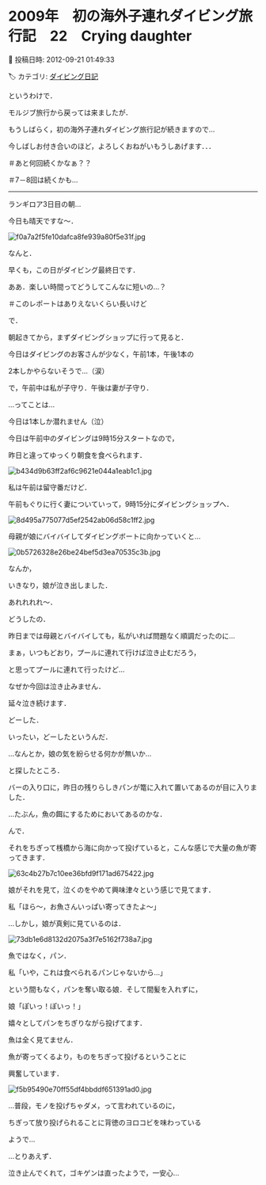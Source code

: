 # 2009年　初の海外子連れダイビング旅行記　22　Crying daughter

📅 投稿日時: 2012-09-21 01:49:33

🏷️ カテゴリ: [ダイビング日記](ce3a7a8d424d112fce83ee85c81a0e344.md)

というわけで．


モルジブ旅行から戻っては来ましたが．





もうしばらく，初の海外子連れダイビング旅行記が続きますので…


今しばしお付き合いのほど，よろしくおねがいもうしあげます．．．


＃あと何回続くかなぁ？？


＃7－8回は続くかも…


----





ランギロア3日目の朝…


今日も晴天ですな～．




![f0a7a2f5fe10dafca8fe939a80f5e31f.jpg](images/f0a7a2f5fe10dafca8fe939a80f5e31f.jpg)







なんと．


早くも，この日がダイビング最終日です．


ああ．楽しい時間ってどうしてこんなに短いの…？


＃このレポートはありえないくらい長いけど





で．


朝起きてから，まずダイビングショップに行って見ると．


今日はダイビングのお客さんが少なく，午前1本，午後1本の


2本しかやらないそうで…（涙）


で，午前中は私が子守り．午後は妻が子守り．


…ってことは…


今日は1本しか潜れません（泣）





今日は午前中のダイビングは9時15分スタートなので，


昨日と違ってゆっくり朝食を食べられます．




![b434d9b63ff2af6c9621e044a1eab1c1.jpg](images/b434d9b63ff2af6c9621e044a1eab1c1.jpg)







私は午前は留守番だけど．


午前もぐりに行く妻についていって，9時15分にダイビングショップへ．




![8d495a775077d5ef2542ab06d58c1ff2.jpg](images/8d495a775077d5ef2542ab06d58c1ff2.jpg)




母親が娘にバイバイしてダイビングボートに向かっていくと…




![0b5726328e26be24bef5d3ea70535c3b.jpg](images/0b5726328e26be24bef5d3ea70535c3b.jpg)




なんか，


いきなり，娘が泣き出しました．





あれれれれ～．


どうしたの．


昨日までは母親とバイバイしても，私がいれば問題なく順調だったのに…





まぁ，いつもどおり，プールに連れて行けば泣き止むだろう，


と思ってプールに連れて行ったけど…


なぜか今回は泣き止みません．


延々泣き続けます．





どーした． 


いったい，どーしたというんだ．





…なんとか，娘の気を紛らせる何かが無いか…


と探したところ．





バーの入り口に，昨日の残りらしきパンが篭に入れて置いてあるのが目に入りました．


…たぶん，魚の餌にするためにおいてあるのかな．


んで．


それをちぎって桟橋から海に向かって投げていると，こんな感じで大量の魚が寄ってきます．




![63c4b27b7c10ee36bfd9f171ad675422.jpg](images/63c4b27b7c10ee36bfd9f171ad675422.jpg)







娘がそれを見て，泣くのをやめて興味津々という感じで見てます．


私「ほら～，お魚さんいっぱい寄ってきたよ～」


…しかし，娘が真剣に見ているのは．




![73db1e6d8132d2075a3f7e5162f738a7.jpg](images/73db1e6d8132d2075a3f7e5162f738a7.jpg)




魚ではなく，パン．





私「いや，これは食べられるパンじゃないから…」


という間もなく，パンを奪い取る娘．そして間髪を入れずに，


娘「ぽいっ！ぽいっ！」


嬉々としてパンをちぎりながら投げてます．


魚は全く見てません．


魚が寄ってくるより，ものをちぎって投げるということに


興奮しています．




![f5b95490e70ff55df4bbddf651391ad0.jpg](images/f5b95490e70ff55df4bbddf651391ad0.jpg)




…普段，モノを投げちゃダメ，って言われているのに，


ちぎって放り投げられることに背徳のヨロコビを味わっている


ようで…





…とりあえず．


泣き止んでくれて，ゴキゲンは直ったようで，一安心…
